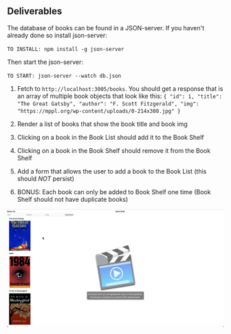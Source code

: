 ## Deliverables

The database of books can be found in a JSON-server. If you haven't already done so install json-server:

`TO INSTALL: npm install -g json-server`

Then start the json-server:

`TO START: json-server --watch db.json`

1. Fetch to `http://localhost:3005/books`. You should get a response that is an array of multiple book objects that look like this:
   `{ "id": 1, "title": "The Great Gatsby", "author": "F. Scott Fitzgerald", "img": "https://mppl.org/wp-content/uploads/0-214x300.jpg" }`

2. Render a list of books that show the book title and book img
3. Clicking on a book in the Book List should add it to the Book Shelf
4. Clicking on a book in the Book Shelf should remove it from the Book Shelf
5. Add a form that allows the user to add a book to the Book List (this should _NOT_ persist)
6. BONUS: Each book can only be added to Book Shelf one time (Book Shelf should not have duplicate books)

![bookshelf gif](bookshelfadd.gif)
